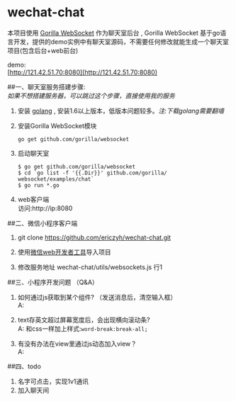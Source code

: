 # wechat-chat

本项目使用 [Gorilla WebSocket](https://github.com/gorilla/websocket) 作为聊天室后台 , Gorilla WebSocket 基于go语言开发，提供的demo实例中有聊天室源码，不需要任何修改就能生成一个聊天室项目(包含后台+web前台)

demo:   
[http://121.42.51.70:8080](http://121.42.51.70:8080)


##一、聊天室服务搭建步骤:   
*如果不想搭建服务器，可以跳过这个步骤，直接使用我的服务*

1. 安装 [golang](https://golang.org/) , 安装1.6以上版本，低版本问题较多。*注:下载golang需要翻墙*

2. 安装Gorilla WebSocket模块   
   ```
   go get github.com/gorilla/websocket
   ``` 
     
3. 启动聊天室
   ```
   $ go get github.com/gorilla/websocket    
   $ cd `go list -f '{{.Dir}}' github.com/gorilla/   websocket/examples/chat`
   $ go run *.go  
   ```

4. web客户端   
   访问:http://ip:8080


##二、微信小程序客户端
1. git clone https://github.com/ericzyh/wechat-chat.git

2. 使用[微信web开发者工具](https://mp.weixin.qq.com/debug/wxadoc/dev/devtools/devtools.html)导入项目

3. 修改服务地址
   wechat-chat/utils/websockets.js 行1
   
   
##三、小程序开发问题 （Q&A）   
1. 如何通过js获取到某个组件? （发送消息后，清空输入框）   
A: 

2. text存英文超过屏幕宽度后，会出现横向滚动条?    
A: 和css一样加上样式:```word-break:break-all;```    

3. 有没有办法在view里通过js动态加入view？    
A:    


##四、todo 
1. 名字可点击，实现1v1通讯
2. 加入聊天间

   
